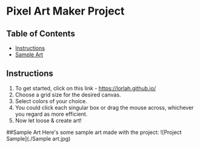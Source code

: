 # Pixel Art Maker Project

## Table of Contents

* [Instructions](#instructions)
* [Sample Art](#Sample-Art)

## Instructions

1. To get started, click on this link - https://lorlah.github.io/
2. Choose a grid size for the desired canvas.
3. Select colors of your choice.
4. You could click each singular box or drag the mouse across, whichever you regard as more efficient.
5. Now let loose & create art!

##<a name="Sample Art"></a>Sample Art
Here's some sample art made with the project:
![Project Sample](./Sample art.jpg)